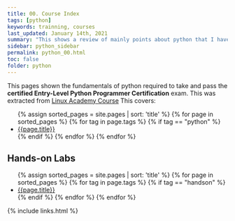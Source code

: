 ```yaml
---
title: 00. Course Index
tags: [python]
keywords: trainning, courses
last_updated: January 14th, 2021
summary: "This shows a review of mainly points about python that I have considered"
sidebar: python_sidebar
permalink: python_00.html
toc: false
folder: python
---
```

This pages shown the fundamentals of python required to take and pass the **certified Entry-Level Python Programmer Certification** exam. 
This was extracted from [Linux Academy Course](https://linuxacademy.com/cp/modules/view/id/413?redirect_uri=https://app.linuxacademy.com/search?query=entry%20level%20programmer%20certification)
This covers:

<!-- List of all pages with a python tag -->

<ul>
{% assign sorted_pages = site.pages | sort: 'title' %}
{% for page in sorted_pages %}
{% for tag in page.tags %}
{% if tag == "python" %}
<li><a href="{{ page.url | remove: "/"}}">{{page.title}}</a></li>
{% endif %}
{% endfor %}
{% endfor %}
</ul>


## Hands-on Labs

<ul>
{% assign sorted_pages = site.pages | sort: 'title' %}
{% for page in sorted_pages %}
{% for tag in page.tags %}
{% if tag == "handson" %}
<li><a href="{{ page.url | remove: "/"}}">{{page.title}}</a></li>
{% endif %}
{% endfor %}
{% endfor %}
</ul>



{% include links.html %}
